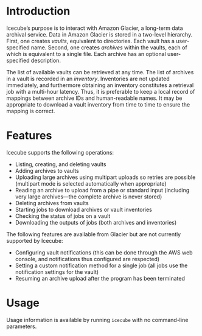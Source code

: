 Introduction
============

Icecube’s purpose is to interact with Amazon Glacier, a long-term data archival
service. Data in Amazon Glacier is stored in a two-level hierarchy. First, one
creates *vaults*, equivalent to directories. Each vault has a user-specified
name. Second, one creates *archives* within the vaults, each of which is
equivalent to a single file. Each archive has an optional user-specified
description.

The list of available vaults can be retrieved at any time. The list of archives
in a vault is recorded in an *inventory*. Inventories are not updated
immediately, and furthermore obtaining an inventory constitutes a retrieval job
with a multi-hour latency. Thus, it is preferable to keep a local record of
mappings between archive IDs and human-readable names. It may be appropriate to
download a vault inventory from time to time to ensure the mapping is correct.

Features
========

Icecube supports the following operations:

* Listing, creating, and deleting vaults
* Adding archives to vaults
* Uploading large archives using multipart uploads so retries are possible (multipart mode is selected automatically when appropriate)
* Reading an archive to upload from a pipe or standard input (including very large archives—the complete archive is never stored)
* Deleting archives from vaults
* Starting jobs to download archives or vault inventories
* Checking the status of jobs on a vault
* Downloading the outputs of jobs (both archives and inventories)

The following features are available from Glacier but are not currently supported by Icecube:

* Configuring vault notifications (this can be done through the AWS web console, and notifications thus configured are respected)
* Setting a custom notification method for a single job (all jobs use the notification settings for the vault)
* Resuming an archive upload after the program has been terminated

Usage
=====

Usage information is available by running `icecube` with no command-line parameters.
